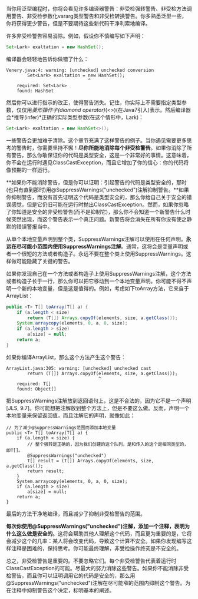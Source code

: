 当你用泛型编程时，你将会看见许多编译器警告：非受检强转警告、非受检方法调用警告、非受检参数化vararg类型警告和非受检转换警告。你多熟悉泛型一些，你将获得更少警告，但是不要期待这些新代码干净利索地编译。

许多非受检警告容易消除。例如，假设你不慎编写如下声明：

```java
Set<Lark> exaltation = new HashSet();
```
编译器会轻轻地告诉你做错了什么：
```
Venery.java:4: warning: [unchecked] unchecked conversion 
		Set<Lark> exaltation = new HashSet(); 
							   ^ 
	required: Set<Lark> 
	found: HashSet
```
然后你可以进行指示的改正，使得警告消失。记住，你实际上不需要指定类型参数，仅仅用*菱形操作子(diamond operator)*(<>)(在Java7引入)表示。然后编译器会*推导(infer)*正确的实际类型参数(在这个情形中，Lark)：

```java
Set<Lark> exaltation = new HashSet<>();
```
一些警告会更加难于清除。这个章节充满了这样警告的例子。当你遇见需要更多思考的警告时，你需要坚持不懈！**尽你所能地消除每个非受检警告**。如果你消除了所有警告，那么你敢保证你的代码是类型安全，这是一个非常好的事情。这意味着，你不会在运行时遇见ClassCastException，而且它增加了你的信心：你的代码将像预期的一样运行。

**如果你不能消除警告，但是你可以证明：引起警告的代码是类型安全的，那时(也只有直到那时)用@SuppressWarnings("unchecked")注解抑制警告。**如果你抑制警告，而没有首先证明这个代码是类型安全的，那么你给自己关于安全的错误感觉，但是它仍旧可能在运行时抛出ClassCastException。然而，如果你忽略了你知道是安全的非受检警告(而不是抑制它)，那么你不会知道一个新警告什么时候突然出现，而这个警告表示一个真正问题。新警告将会消失在所有你没有使之静默的错误警报当中。

从单个本地变量声明到整个类，SuppressWarnings注解可以使用在任何声明。**永远在尽可能小范围内使用SuppressWarnings注解**。通常，这将会是变量声明或者一个很短的方法或者构造子。永远不要在整个类上使用SuppressWarnings。这样做可能隐藏了关键的警告。

如果你发现自己在一个方法或者构造子上使用SuppressWarnings注解，这个方法或者构造子长于一行，那么你可以把它移动到一个本地变量声明。你可能不得不声明一个新的本地变量，但是这是值得的。例如，考虑如下toArray方法，它来自于ArrayList：
```java
public <T> T[] toArray(T[] a) { 
	if (a.length < size) 
		return (T[]) Arrays.copyOf(elements, size, a.getClass()); 
	System.arraycopy(elements, 0, a, 0, size); 
	if (a.length > size) 
		a[size] = null; 
	return a; 
}
```
如果你编译ArrayList，那么这个方法产生这个警告：
```
ArrayList.java:305: warning: [unchecked] unchecked cast
		return (T[]) Arrays.copyOf(elements, size, a.getClass()); 
								   ^ 
	required: T[] 
	found: Object[]
```
把SuppressWarnings注解放到返回语句上，这是不合法的，因为它不是一个声明[JLS, 9.7]。你可能想把注解放到整个方法上，但是不要这么做。反而，声明一个本地变量来保留返回值，而且注解它的声明，就像如此：
```
// 为了减少@SuppressWarnings范围而添加本地变量
public <T> T[] toArray(T[] a) {
	if (a.length < size) { 
		// 整个强转是正确的，因为我们创建的这个队列，是和传入的这个是相同类型的，即T[]。
		@SuppressWarnings("unchecked") 
		T[] result = (T[]) Arrays.copyOf(elements, size, a.getClass()); 
		return result; 
	} 
	System.arraycopy(elements, 0, a, 0, size); 
	if (a.length > size) 
		a[size] = null; 
	return a;
} 
```
最后的方法干净地编译，而且减少了抑制非受检警告的范围。

**每次你使用@SuppressWarnings("unchecked")注解，添加一个注释，表明为什么这么做是安全的**。这将会帮助其他人理解这个代码，而且更为重要的是，它将会减少这个的几率：某人将会改变代码，导致这个计算不安全。如果你发现编写这样注释是困难的，保持思考。你可能最终理解，非受检操作终究是不安全的。

总之，非受检警告是重要的。不要忽略它们。每个非受检警告代表着运行时ClassCastException的可能。尽最大的努力消除这些警告。如果你不能消除非受检警告，而且你可以证明调用它的代码是安全的，那么用@SuppressWarnings("unchecked")注解在尽可能窄的范围内抑制这个警告。为在注释中抑制警告这个决定，标明基本的阐述。
